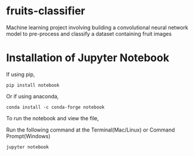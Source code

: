 # fruits-classifier
Machine learning project involving building a convolutional neural network model to pre-process and classify a dataset containing fruit images

# Installation of Jupyter Notebook
If using pip,

```
pip install notebook
```

Or if using anaconda,

```
conda install -c conda-forge notebook
```

To run the notebook and view the file,

Run the following command at the Terminal(Mac/Linux) or Command Prompt(Windows)

```
jupyter notebook
```

